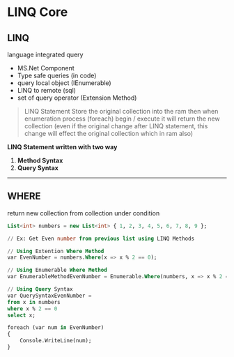 # LINQ Core

## LINQ

language integrated query

- MS.Net Component
- Type safe queries (in code)
- query local object (IEnumerable)
- LINQ to remote (sql)
- set of query operator (Extension Method)

> LINQ Statement Store the original collection into the ram then when enumeration process (foreach) begin / execute it will return the new collection (even if the original change after LINQ statement, this change will effect the original collection which in ram also)
> 

**LINQ Statement written with two way**

1. **Method Syntax**
2. **Query Syntax**

---

## WHERE

return new collection from collection under condition

```sql
List<int> numbers = new List<int> { 1, 2, 3, 4, 5, 6, 7, 8, 9 };

// Ex: Get Even number from previous list using LINQ Methods

// Using Extention Where Method
var EvenNumber = numbers.Where(x => x % 2 == 0);

// Using Enumerable Where Method
var EnumerableMethodEvenNumber = Enumerable.Where(numbers, x => x % 2 == 0);

// Using Query Syntax
var QuerySyntaxEvenNumber =
from x in numbers
where x % 2 == 0
select x;

foreach (var num in EvenNumber)
{
    Console.WriteLine(num);
}
```